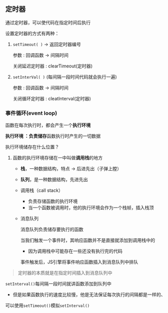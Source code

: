 ## 定时器

通过定时器，可以使代码在指定时间后执行

设置定时器的方式有两种：

1. `setTimeout( )` -> 返回定时器编号

   参数 : 回调函数 -> 间隔时间

   关闭延迟定时器 : clearTimeout(定时器)

2. `setInterVal( )` (每间隔一段时间代码就会执行一遍)

   参数 : 回调函数 -> 间隔时间

   关闭循环定时器 : cleatInterval(定时器)

### 事件循环(event loop)

函数在每次执行时，都会产生一个**执行环境**

**执行环境 ：**负责**储存**函数执行时产生的一切数据

执行环境储存在什么位置？

1. 函数的执行环境存储在一中叫做**调用栈**的地方
   - **栈**，一种数据结构，特点 -> 后进先出（子弹上膛）
   
   - **队列**，是一种数据结构，先进先出
   
   - 调用栈（call stack）
     - 负责存储函数的执行环境
     - 当一个函数被调用时，他的执行环境会作为一个栈帧，插入栈顶
     
   - 消息队列
   
     消息队列负责储存要执行的函数
   
     当我们触发一个事件时，其响应函数并不是直接就添加到调用栈中的
   
     - 因为调用栈中可能存在一些还没有执行完的代码
   
     事件触发后，JS引擎将事件响应函数插入到消息队列中排队

> 定时器的本质就是在指定时间插入到消息队列中

`setInterval()`每间隔一段时间就讲函数添加到队列中

- 但是如果函数执行的速度比较慢，他是无法保证每次执行的间隔都是一样的、

可以使用`setTimeout()`模拟`setInterval()`

